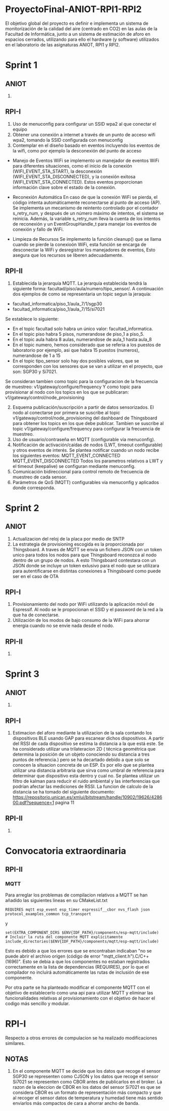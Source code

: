 # ProyectoFinal-ANIOT-RPI1-RPI2
El objetivo global del proyecto es definir e implementa un sistema de monitorización de la calidad del aire (centrado en CO2) en las aulas de la Facultad de Informática, junto a un sistema de estimación de aforo en espacios cerrados, utilizando para ello el hardware (y software) utilizados en el laboratorio de las asignaturas ANIOT, RPI1 y RPI2.
# Sprint 1
## ANIOT
1. 
## RPI-I
1. Uso de menuconfig para configurar un SSID wpa2 al que conectar el equipo
2. Obtener una conexión a internet a través de un punto de acceso wifi wpa2, tomando la SSID configurada con menuconfig
3. Contemplar en el diseño basado en eventos incluyendo los eventos de la wifi, como por ejemplo la desconexión del punto de acceso
- Manejo de Eventos WiFi
se implemento un manejador de eventos WiFi para diferentes situaciones, como el inicio de la conexión (WIFI_EVENT_STA_START), la desconexión (WIFI_EVENT_STA_DISCONNECTED), y la conexión exitosa (WIFI_EVENT_STA_CONNECTED). Estos eventos proporcionan información clave sobre el estado de la conexión.

- Reconexión Automática
En caso de que la conexión WiFi se pierda, el código intenta automáticamente reconectarse al punto de acceso (AP). Se implementa un mecanismo de reintento controlado por el contador s_retry_num, y después de un número máximo de intentos, el sistema se reinicia. Además, la variable s_retry_num lleva la cuenta de los intentos de reconexión y un EventGroupHandle_t para manejar los eventos de conexión y fallo de WiFi.

- Limpieza de Recursos
Se implemento la función cleanup() que se llama cuando se pierde la conexioón WiFi, esta función se encarga de desconectar la WiFi y desregistrar los manejadores de eventos, Esto asegura que los recursos se liberen adecuadamente.

## RPI-II
1. Establecida la jerarquía MQTT.
La jerarquía establecida tendrá la siguiente forma: facultad/piso/aula/numero/tipo_sensor/. A continuación dos ejemplos de como se representaria un topic segun la jeraquía:

- facultad_informatica/piso_1/aula_7/1/sgp30
- facultad_informatica/piso_1/aula_7/15/si7021

Se establece lo siguiente:
- En el topic facultad solo habra un único valor: facultad_informatica.
- En el topic piso habra 5 pisos, numerandose de piso_1  a piso_5.
- En el topic aula habra 8 aulas, numerandose de aula_1 hasta aula_8
- En el topic numero, hemos considerado que se referia a los puestos de laboratorio por ejemplo, asi que habra 15 puestos (numeros), numerandose de 1 a 15
- En el topic tipo_sensor solo hay dos posibles valores, que se corresponden con los sensores que se van a utilizar en el proyecto, que son: SGP30 y Si7021.

Se consideran tambien como topic para la configuracion de la frecuencia de muestreo: v1/gateway/configure/frequency
Y como topic para provisionar al nodo con los topics en los que se publicaran: v1/gateway/control/node_provisioning

2. Esquema publicación/suscripción a partir de datos sensorizados.
El nodo al conectarse por primera se suscribe al topic v1/gateway/control/node_provisioning del dashboard de Thingsboard para obtener los topics en los que debe publicar. Tambien se suscribe al topic v1/gateway/configure/frequency para configurar la frecuencia de muestreo.
3. Uso de usuario/contraseña en MQTT (configurable vía menuconfig).
4. Notificación de activación/caídas de nodos (LWT, timeout configurable) y otros eventos de interés.
Se plantea notificar cuando un nodo recibe los siguientes eventos:
    MQTT_EVENT_CONNECTED
    MQTT_EVENT_DISCONNECTED
Todos los parametros relativos a LWT y el timeout (keepalive) se configuran mediante menuconfig.
5. Comunicación bidireccional para control remoto de frecuencia de muestreo de cada sensor.
6. Parámetros de QoS (MQTT) configurables vía menuconfig y aplicados donde corresponda.

# Sprint 2
## ANIOT
1. Actualizacion del reloj de la placa por medio de SNTP
2. La estrategia de provisioning escogida es la proporcionada por Thingsboard. A traves de MQTT se envia un fichero JSON con un token unico para todos los nodos para que Thingsboard reconozca al nodo dentro de un grupo de nodos. A esto Thingsboard contestara con un JSON donde se incluye un token exlusivo para el nodo que se utilizara para autentificarse en distintas conexiones a Thingsboard como puede ser en el caso de OTA
## RPI-I
1. Provisionamiento del nodo por WiFi utilizando la aplicación móvil de Espressif. Al nodo se le propocionan el SSID y el password de la red a la que ha de conectarse.
2. Utilización de los modos de bajo consumo de la WiFi para ahorrar energia cuando no se envie nada desde el nodo.
## RPI-II
1. 

# Sprint 3
## ANIOT
1. 
## RPI-I
1. Estimacion del aforo mediante la utilizacion de la sala contando los dispositivos BLE usando GAP para escanear dichos dispositivos. A partir del RSSI de cada dispositivo se estima la distancia a la que está este. Se ha considerado utilizar una trilateracion 2D ( técnica geométrica que determina la posición de un objeto conociendo su distancia a tres puntos de referencia.) pero se ha decartado debido a que solo se conocen la situacion concreta de un ESP. Es por ello que se plantea utilizar una distancia arbitraria que sirva como umbral de referencia para determinar que dispositivo esta dentro y cual no. Se plantea utilizar un filtro de kalman para reducir el ruido ambiental y las interferencias que podrían afectar las mediciones de RSSI. La funcion de calculo de la distancia se ha tomado del siguiente documento: https://repositorio.unican.es/xmlui/bitstream/handle/10902/19626/428600.pdf?sequence=1 pagina 11
## RPI-II
1. 
# Convocatoria extraordinaria
## RPI-II
### MQTT
Para arreglar los problemas de compilacion relativos a MQTT se han añadido las siguientes lineas en su CMakeList.txt

```
REQUIRES mqtt esp_event esp_timer espressif__cbor nvs_flash json protocol_examples_common tcp_transport
```
y
```
set(EXTRA_COMPONENT_DIRS $ENV{IDF_PATH}/components/esp-mqtt/include)
# Incluir la ruta del componente MQTT explícitamente
include_directories($ENV{IDF_PATH}/components/mqtt/esp-mqtt/include)
```
Esto es debido a que los errores que se encontraban indicaban "no se puede abrir el archivo origen (código de error "mqtt_client.h").C/C++(1696)". Esto se debia a que los componentes no estaban registrados correctamente en la lista de dependencias (REQUIRES), por lo que el compilador no incluirá automáticamente las rutas de inclusión de ese componente.

Por otra parte se ha planteado modificar el componente MQTT con el objetivo de establecerlo como una api para utilizar MQTT y eliminar las funcionalidades relativas al provisionamiento con el objetivo de hacer el codigo más sencillo y modular.

# RPI-I
Respecto a otros errores de compulacion se ha realizado modificaciones similares.

## NOTAS
1. En el componente MQTT se decide que los datos que recoge el sensor SGP30 se representen como CJSON y los datos que recoge el sensor Si7021 se representen como CBOR antes de publicarlos en el broker. La razon de la eleccion de CBOR en los datos del sensor Si7021 es que se considera CBOR es un formato de representación más compacto y que al recoger el sensor datos de temperatura y humedad tiene más sentido enviarlos más compactos de cara a ahorrar ancho de banda.